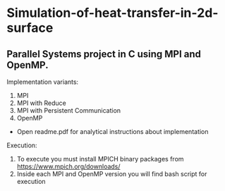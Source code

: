 # Simulation-of-heat-transfer-in-2d-surface
Parallel Systems project in C using MPI and OpenMP.
------------------------
Ιmplementation variants:
1. MPI
2. MPI with Reduce
3. MPI with Persistent Communication
4. OpenMP

- Open readme.pdf for analytical instructions about implementation

Execution:
1. To execute you must install MPICH binary packages from https://www.mpich.org/downloads/
2. Inside each MPI and OpenMP version you will find bash script for execution
